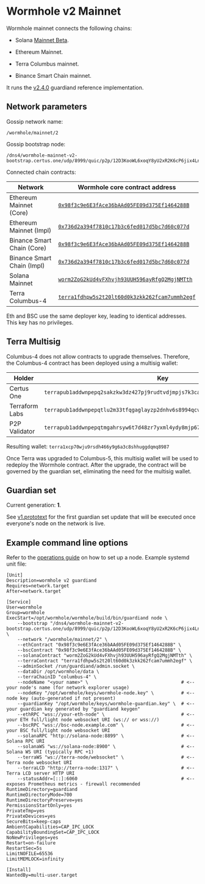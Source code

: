 # Wormhole v2 Mainnet

Wormhole mainnet connects the following chains:

- Solana [Mainnet Beta](https://docs.solana.com/clusters#mainnet-beta).

- Ethereum Mainnet.

- Terra Columbus mainnet.

- Binance Smart Chain mainnet.

It runs the [v2.4.0](https://github.com/certusone/wormhole/releases/tag/v2.4.0) guardiand reference implementation.

## Network parameters

Gossip network name:

    /wormhole/mainnet/2

Gossip bootstrap node:

    /dns4/wormhole-mainnet-v2-bootstrap.certus.one/udp/8999/quic/p2p/12D3KooWL6xoqY8yU2xR2K6cP6jix4LnGSrRh94HCKiK371qUFeU

Connected chain contracts:

| Network                       | Wormhole core contract address                 |
|-------------------------------|------------------------------------------------|
| Ethereum Mainnet (Core)     | [`0x98f3c9e6E3fAce36bAAd05FE09d375Ef1464288B`](https://etherscan.io/address/0x98f3c9e6E3fAce36bAAd05FE09d375Ef1464288B)  |
| Ethereum Mainnet (Impl)       | [`0x736d2a394f7810c17b3c6fed017d5bc7d60c077d`](https://etherscan.io/address/0x736d2a394f7810c17b3c6fed017d5bc7d60c077d)  |
| Binance Smart Chain (Core)  | [`0x98f3c9e6E3fAce36bAAd05FE09d375Ef1464288B`](https://bscscan.com/address/0x98f3c9e6E3fAce36bAAd05FE09d375Ef1464288B)   |
| Binance Smart Chain (Impl)    | [`0x736d2a394f7810c17b3c6fed017d5bc7d60c077d`](https://bscscan.com/address/0x736d2a394f7810c17b3c6fed017d5bc7d60c077d)   |
| Solana Mainnet                | [`worm2ZoG2kUd4vFXhvjh93UUH596ayRfgQ2MgjNMTth`](https://explorer.solana.com/address/worm2ZoG2kUd4vFXhvjh93UUH596ayRfgQ2MgjNMTth) |
| Terra Columbus-4              | [`terra1fdhpw5s2t20lt60d0k3zkk262fcam7ummh2egf`](https://finder.terra.money/columbus-4/address/terra1fdhpw5s2t20lt60d0k3zkk262fcam7ummh2egf) |

Eth and BSC use the same deployer key, leading to identical addresses. This key has no privileges.

## Terra Multisig

Columbus-4 does not allow contracts to upgrade themselves. Therefore, the Columbus-4 contract has been deployed
using a multisig wallet:

| Holder         | Key                                                                            |
|----------------|--------------------------------------------------------------------------------|
| Certus One     | `terrapub1addwnpepq2sakzkw3dz427pj9rudtvdjmpjs7k3cah6afhwarqdtp630tt50ghak5xd` |
| Terraform Labs | `terrapub1addwnpepqtlu2m33tfqgaglayzp2dnhv6s8994qcvuqtv5t3jsegrt58dt39jn5mt8v` |
| P2P Validator  | `terrapub1addwnpepqtmgahrsyw6t7d48zr7yxml4ydy8mjp67tkxsdhexf7fy0tkgeez204um3y` |

Resulting wallet: `terra1xcp70wju9rsdh466y9g6a3c8shhuggdqmq8987`

Once Terra was upgraded to Columbus-5, this multisig wallet will be used to redeploy the Wormhole contract.
After the upgrade, the contract will be governed by the guardian set, eliminating the need for the multisig wallet.

## Guardian set

Current generation: **1**.

See [v1.prototext](guardianset/v1.prototxt) for the first guardian set update that will be executed once everyone's
node on the network is live.

## Example command line options

Refer to the [operations guide](https://github.com/certusone/wormhole/blob/dev.v2/docs/operations.md) on how to set up a node.
Example systemd unit file:

```
[Unit]
Description=wormhole v2 guardiand
Requires=network.target
After=network.target

[Service]
User=wormhole
Group=wormhole
ExecStart=/opt/wormhole/wormhole/build/bin/guardiand node \
    --bootstrap "/dns4/wormhole-mainnet-v2-bootstrap.certus.one/udp/8999/quic/p2p/12D3KooWL6xoqY8yU2xR2K6cP6jix4LnGSrRh94HCKiK371qUFeU" \
    --network "/wormhole/mainnet/2" \
    --ethContract "0x98f3c9e6E3fAce36bAAd05FE09d375Ef1464288B" \
    --bscContract "0x98f3c9e6E3fAce36bAAd05FE09d375Ef1464288B" \
    --solanaContract "worm2ZoG2kUd4vFXhvjh93UUH596ayRfgQ2MgjNMTth" \
    --terraContract "terra1fdhpw5s2t20lt60d0k3zkk262fcam7ummh2egf" \
    --adminSocket /run/guardiand/admin.socket \
    --dataDir /opt/wormhole/data \
    --terraChainID "columbus-4" \
    --nodeName "<your name>" \                                  # <-- your node's name (for network explorer usage)
    --nodeKey "/opt/wormhole/keys/wormhole-node.key" \          # <-- node key (auto-generated if not present)
    --guardianKey "/opt/wormhole/keys/wormhole-guardian.key" \  # <-- your guardian key generated by "guardiand keygen"
    --ethRPC "wss://your-eth-node" \                            # <-- your ETH full/light node websocket URI (ws:// or wss://)
    --bscRPC "wss://bsc-node.example.com" \                     # <-- your BSC full/light node websocket URI
    --solanaRPC "http://solana-node:8899" \                     # <-- Solana RPC URI
    --solanaWS "ws://solana-node:8900" \                        # <-- Solana WS URI (typically RPC +1)
    --terraWS "ws://terra-node/websocket" \                     # <-- Terra node websocket URI
    --terraLCD "http://terra-node:1317" \                       # <-- Terra LCD server HTTP URI
    --statusAddr=[::]:6060                                      # <-- exposes Prometheus metrics - firewall recommended
RuntimeDirectory=guardiand
RuntimeDirectoryMode=700
RuntimeDirectoryPreserve=yes
PermissionsStartOnly=yes
PrivateTmp=yes
PrivateDevices=yes
SecureBits=keep-caps
AmbientCapabilities=CAP_IPC_LOCK
CapabilityBoundingSet=CAP_IPC_LOCK
NoNewPrivileges=yes
Restart=on-failure
RestartSec=5s
LimitNOFILE=65536
LimitMEMLOCK=infinity

[Install]
WantedBy=multi-user.target
```
